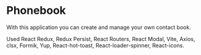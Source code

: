 # Phonebook

With this application you can create and manage your own contact book.

Used React Redux, Redux Persist, React Routers, React Modal, Vite, Axios, clsx, Formik, Yup, React-hot-toast, React-loader-spinner, React-icons.
